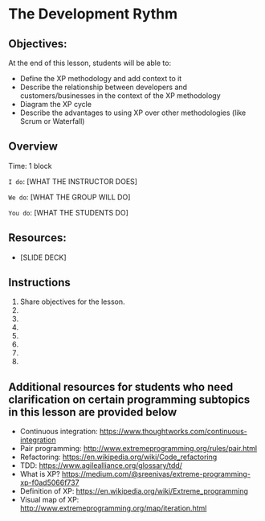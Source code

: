 # The Development Rythm



## Objectives: 

At the end of this lesson, students will be able to: 
- Define the XP methodology and add context to it
- Describe the relationship between developers and customers/businesses in the context of the XP methodology
- Diagram the XP cycle
- Describe the advantages to using XP over other methodologies (like Scrum or Waterfall)



## Overview
Time: 1 block 

`I do`: [WHAT THE INSTRUCTOR DOES]

`We do`: [WHAT THE GROUP WILL DO]

`You do`: [WHAT THE STUDENTS DO]



## Resources:
- [SLIDE DECK]



## Instructions 

1. Share objectives for the lesson. 
2.
3.
4.
5.
6.
7.
8.


##  Additional resources for students who need clarification on certain programming subtopics in this lesson are provided below
- Continuous integration: https://www.thoughtworks.com/continuous-integration
- Pair programming: http://www.extremeprogramming.org/rules/pair.html
- Refactoring: https://en.wikipedia.org/wiki/Code_refactoring
- TDD: https://www.agilealliance.org/glossary/tdd/
- What is XP? https://medium.com/@sreenivas/extreme-programming-xp-f0ad5066f737
- Definition of XP: https://en.wikipedia.org/wiki/Extreme_programming
- Visual map of XP: http://www.extremeprogramming.org/map/iteration.html

